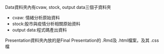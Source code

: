 Data資料夾內有cvaw, stock, output data三個子資料夾
+ cvaw: 情緒分析原始資料
+ stock:股市與疫情分析相關原始資料
+ output data:程式碼產出資料

Presentation資料夾內放的是Final Presentation的 .Rmd及 .html檔案，及其 .css檔
